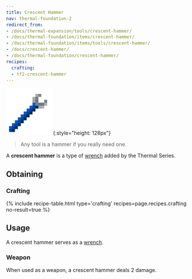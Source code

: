 ```yaml
---
title: Crescent Hammer
nav: thermal-foundation-2
redirect_from:
- /docs/thermal-expansion/tools/crescent-hammer/
- /docs/thermal-foundation/items/crescent-hammer/
- /docs/thermal-foundation/items/tools/crescent-hammer/
- /docs/crescent-hammer/
- /docs/thermal-foundation/crescent-hammer/
recipes:
  crafting:
  - tf2-crescent-hammer
---
```


![Crescent hammer](/assets/images/thermal-foundation/crescent-hammer.png){:style="height: 128px"}

> Any tool is a hammer if you really need one.


A **crescent hammer** is a type of [wrench](/docs/wrenches/) added by the
Thermal Series.


Obtaining
---------

### Crafting
{% include recipe-table.html type='crafting' recipes=page.recipes.crafting no-result=true %}


Usage
-----

A crescent hammer serves as a [wrench](/docs/wrenches/#usage).

### Weapon
When used as a weapon, a crescent hammer deals 2 damage.
